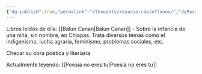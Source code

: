 ```yaml
---
{"dg-publish":true,"permalink":"/thoughts/rosario-castellanos/","dgPassFrontmatter":true}
---
```


Libros leídos de ella: 
[[Balun Canan\|Balun Canan]] - Sobre la infancia de una niña, sin nombre, en Chiapas. Trata diversos temas como el indigenismo, lucha agraria, feminismo, problemas sociales, etc. 

Checar su obra poética y literiaria

Actualmente leyendo: [[Poesía no eres tu\|Poesía no eres tu]]
